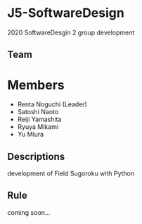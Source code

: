# J5-SoftwareDesign
2020 SoftwareDesgin 2
group development

## Team
# Members
 - Renta Noguchi (Leader)
 - Satoshi Naoto
 - Reiji Yamashita
 - Ryuya Mikami
 - Yu Miura

## Descriptions
development of Field Sugoroku with Python

## Rule
coming soon...
